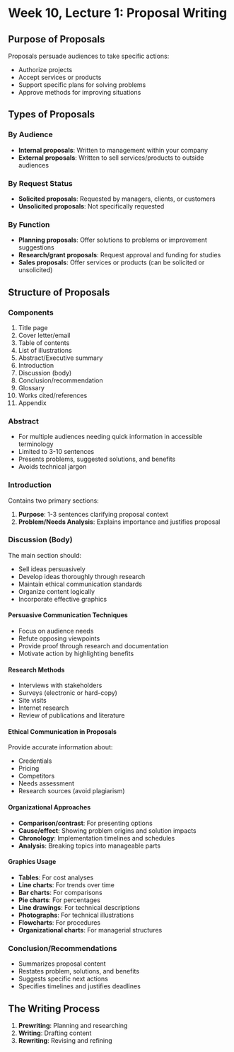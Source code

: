 # Week 10, Lecture 1: Proposal Writing

## Purpose of Proposals
Proposals persuade audiences to take specific actions:
- Authorize projects
- Accept services or products
- Support specific plans for solving problems
- Approve methods for improving situations

## Types of Proposals

### By Audience
- **Internal proposals**: Written to management within your company
- **External proposals**: Written to sell services/products to outside audiences

### By Request Status
- **Solicited proposals**: Requested by managers, clients, or customers
- **Unsolicited proposals**: Not specifically requested

### By Function
- **Planning proposals**: Offer solutions to problems or improvement suggestions
- **Research/grant proposals**: Request approval and funding for studies
- **Sales proposals**: Offer services or products (can be solicited or unsolicited)

## Structure of Proposals

### Components
1. Title page
2. Cover letter/email
3. Table of contents
4. List of illustrations
5. Abstract/Executive summary
6. Introduction
7. Discussion (body)
8. Conclusion/recommendation
9. Glossary
10. Works cited/references
11. Appendix

### Abstract
- For multiple audiences needing quick information in accessible terminology
- Limited to 3-10 sentences
- Presents problems, suggested solutions, and benefits
- Avoids technical jargon

### Introduction
Contains two primary sections:
1. **Purpose**: 1-3 sentences clarifying proposal context
2. **Problem/Needs Analysis**: Explains importance and justifies proposal

### Discussion (Body)
The main section should:
- Sell ideas persuasively
- Develop ideas thoroughly through research
- Maintain ethical communication standards
- Organize content logically
- Incorporate effective graphics

#### Persuasive Communication Techniques
- Focus on audience needs
- Refute opposing viewpoints
- Provide proof through research and documentation
- Motivate action by highlighting benefits

#### Research Methods
- Interviews with stakeholders
- Surveys (electronic or hard-copy)
- Site visits
- Internet research
- Review of publications and literature

#### Ethical Communication in Proposals
Provide accurate information about:
- Credentials
- Pricing
- Competitors
- Needs assessment
- Research sources (avoid plagiarism)

#### Organizational Approaches
- **Comparison/contrast**: For presenting options
- **Cause/effect**: Showing problem origins and solution impacts
- **Chronology**: Implementation timelines and schedules
- **Analysis**: Breaking topics into manageable parts

#### Graphics Usage
- **Tables**: For cost analyses
- **Line charts**: For trends over time
- **Bar charts**: For comparisons
- **Pie charts**: For percentages
- **Line drawings**: For technical descriptions
- **Photographs**: For technical illustrations
- **Flowcharts**: For procedures
- **Organizational charts**: For managerial structures

### Conclusion/Recommendations
- Summarizes proposal content
- Restates problem, solutions, and benefits
- Suggests specific next actions
- Specifies timelines and justifies deadlines

## The Writing Process
1. **Prewriting**: Planning and researching
2. **Writing**: Drafting content
3. **Rewriting**: Revising and refining
